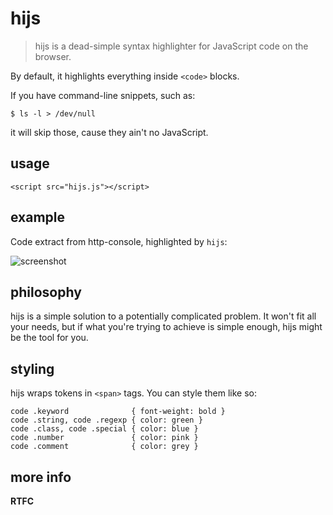 hijs
====

> hijs is a dead-simple syntax highlighter for JavaScript code on the browser.

By default, it highlights everything inside `<code>` blocks.

If you have command-line snippets, such as:

    $ ls -l > /dev/null

it will skip those, cause they ain't no JavaScript.

usage
-----

    <script src="hijs.js"></script>

example
-------

Code extract from http-console, highlighted by `hijs`:

![screenshot](http://files.droplr.com.s3.amazonaws.com/files/36156834/1bgj3c.Screen%20shot%202010-06-12%20at%2016:43:02.png)

philosophy
----------

hijs is a simple solution to a potentially complicated problem. It won't
fit all your needs, but if what you're trying to achieve is simple enough,
hijs might be the tool for you.

styling
-------

hijs wraps tokens in `<span>` tags. You can style them like so:

    code .keyword              { font-weight: bold }
    code .string, code .regexp { color: green }
    code .class, code .special { color: blue }
    code .number               { color: pink }
    code .comment              { color: grey }

more info
---------

**RTFC**

